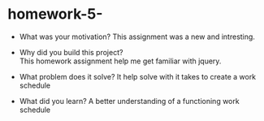 # homework-5-


- What was your motivation?
  This assignment was a new and intresting.

- Why did you build this project?  
  This homework assignment help me get familiar with jquery.

- What problem does it solve?
  It help solve with it takes to create a work schedule

- What did you learn?
  A better understanding of a functioning work schedule
